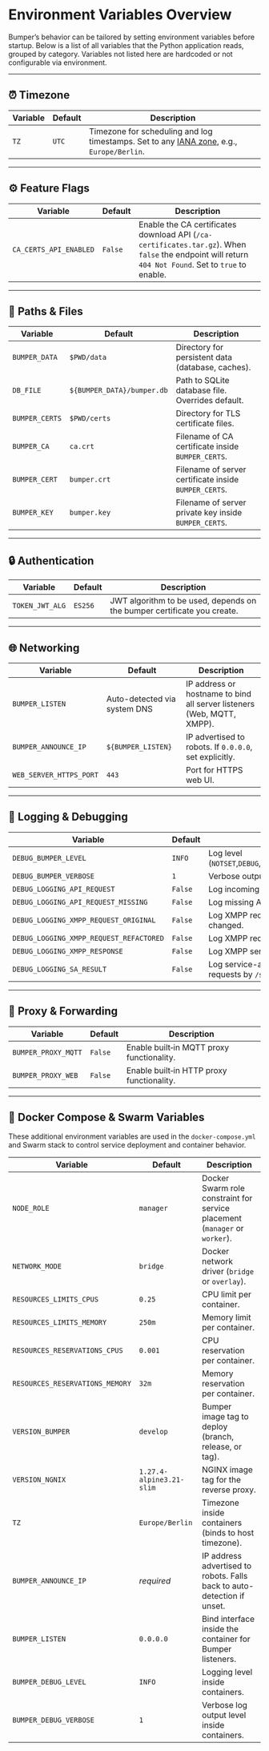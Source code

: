 # Environment Variables Overview

Bumper’s behavior can be tailored by setting environment variables before startup.
Below is a list of all variables that the Python application reads, grouped by category.
Variables not listed here are hardcoded or not configurable via environment.

---

## ⏰ Timezone

| Variable | Default | Description                                                                                                                                              |
| -------- | ------- | -------------------------------------------------------------------------------------------------------------------------------------------------------- |
| `TZ`     | `UTC`   | Timezone for scheduling and log timestamps. Set to any [IANA zone](https://en.wikipedia.org/wiki/List_of_tz_database_time_zones), e.g., `Europe/Berlin`. |

---

## ⚙️ Feature Flags

| Variable               | Default | Description                                                                                                                                          |
| ---------------------- | ------- | ---------------------------------------------------------------------------------------------------------------------------------------------------- |
| `CA_CERTS_API_ENABLED` | `False` | Enable the CA certificates download API (`/ca-certificates.tar.gz`). When `false` the endpoint will return `404 Not Found`. Set to `true` to enable. |

---

## 📁 Paths & Files

| Variable       | Default                    | Description                                           |
| -------------- | -------------------------- | ----------------------------------------------------- |
| `BUMPER_DATA`  | `$PWD/data`                | Directory for persistent data (database, caches).     |
| `DB_FILE`      | `${BUMPER_DATA}/bumper.db` | Path to SQLite database file. Overrides default.      |
| `BUMPER_CERTS` | `$PWD/certs`               | Directory for TLS certificate files.                  |
| `BUMPER_CA`    | `ca.crt`                   | Filename of CA certificate inside `BUMPER_CERTS`.     |
| `BUMPER_CERT`  | `bumper.crt`               | Filename of server certificate inside `BUMPER_CERTS`. |
| `BUMPER_KEY`   | `bumper.key`               | Filename of server private key inside `BUMPER_CERTS`. |

---

## 🔒 Authentication

| Variable        | Default | Description                                                             |
| --------------- | ------- | ----------------------------------------------------------------------- |
| `TOKEN_JWT_ALG` | `ES256` | JWT algorithm to be used, depends on the bumper certificate you create. |

---

## 🌐 Networking

| Variable                | Default                      | Description                                                            |
| ----------------------- | ---------------------------- | ---------------------------------------------------------------------- |
| `BUMPER_LISTEN`         | Auto-detected via system DNS | IP address or hostname to bind all server listeners (Web, MQTT, XMPP). |
| `BUMPER_ANNOUNCE_IP`    | `${BUMPER_LISTEN}`           | IP advertised to robots. If `0.0.0.0`, set explicitly.                 |
| `WEB_SERVER_HTTPS_PORT` | `443`                        | Port for HTTPS web UI.                                                 |

---

## 🚦 Logging & Debugging

| Variable                                | Default | Description                                                       |
| --------------------------------------- | ------- | ----------------------------------------------------------------- |
| `DEBUG_BUMPER_LEVEL`                    | `INFO`  | Log level (`NOTSET`,`DEBUG`,`INFO`,`WARNING`,`ERROR`,`CRITICAL`). |
| `DEBUG_BUMPER_VERBOSE`                  | `1`     | Verbose output per log line (integer `0`,`1`,`2`).                |
| `DEBUG_LOGGING_API_REQUEST`             | `False` | Log incoming API requests.                                        |
| `DEBUG_LOGGING_API_REQUEST_MISSING`     | `False` | Log missing API parameters/details.                               |
| `DEBUG_LOGGING_XMPP_REQUEST_ORIGINAL`   | `False` | Log XMPP request before internal changed.                         |
| `DEBUG_LOGGING_XMPP_REQUEST_REFACTORED` | `False` | Log XMPP request after internal changed.                          |
| `DEBUG_LOGGING_XMPP_RESPONSE`           | `False` | Log XMPP server responses.                                        |
| `DEBUG_LOGGING_SA_RESULT`               | `False` | Log service-autonomy outputs from API requests by `/sa`.          |

---

## 🔗 Proxy & Forwarding

| Variable            | Default | Description                               |
| ------------------- | ------- | ----------------------------------------- |
| `BUMPER_PROXY_MQTT` | `False` | Enable built‑in MQTT proxy functionality. |
| `BUMPER_PROXY_WEB`  | `False` | Enable built‑in HTTP proxy functionality. |

---

## 🚢 Docker Compose & Swarm Variables

These additional environment variables are used in the `docker-compose.yml` and Swarm stack to control service deployment and container behavior.

| Variable                        | Default                  | Description                                                                 |
| ------------------------------- | ------------------------ | --------------------------------------------------------------------------- |
| `NODE_ROLE`                     | `manager`                | Docker Swarm role constraint for service placement (`manager` or `worker`). |
| `NETWORK_MODE`                  | `bridge`                 | Docker network driver (`bridge` or `overlay`).                              |
| `RESOURCES_LIMITS_CPUS`         | `0.25`                   | CPU limit per container.                                                    |
| `RESOURCES_LIMITS_MEMORY`       | `250m`                   | Memory limit per container.                                                 |
| `RESOURCES_RESERVATIONS_CPUS`   | `0.001`                  | CPU reservation per container.                                              |
| `RESOURCES_RESERVATIONS_MEMORY` | `32m`                    | Memory reservation per container.                                           |
| `VERSION_BUMPER`                | `develop`                | Bumper image tag to deploy (branch, release, or tag).                       |
| `VERSION_NGNIX`                 | `1.27.4-alpine3.21-slim` | NGINX image tag for the reverse proxy.                                      |
| `TZ`                            | `Europe/Berlin`          | Timezone inside containers (binds to host timezone).                        |
| `BUMPER_ANNOUNCE_IP`            | _required_               | IP address advertised to robots. Falls back to auto-detection if unset.     |
| `BUMPER_LISTEN`                 | `0.0.0.0`                | Bind interface inside the container for Bumper listeners.                   |
| `BUMPER_DEBUG_LEVEL`            | `INFO`                   | Logging level inside containers.                                            |
| `BUMPER_DEBUG_VERBOSE`          | `1`                      | Verbose log output level inside containers.                                 |
